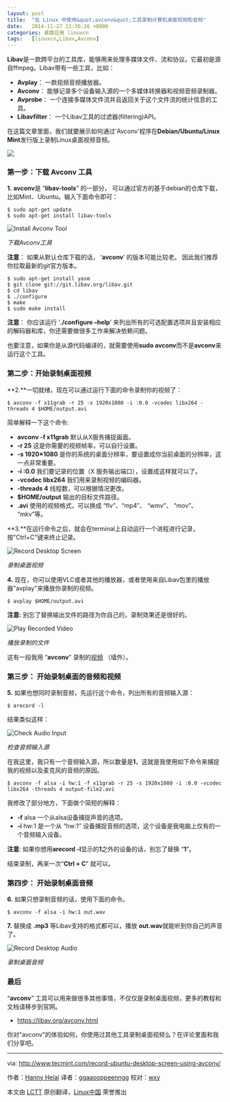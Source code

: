 ```yaml
---
layout: post
title:	"在 Linux 中使用&quot;avconv&quot;工具录制计算机桌面视频和音频"
date:	2014-11-27 13:36:26 +0800 
categories:	桌面应用 linuxcn 
tags:	[linuxcn,Libav,Avconv]
---
```



**Libav**是一款跨平台的工具库，能够用来处理多媒体文件、流和协议。它最初是源自ffmpeg。Libav带有一些工具，比如：


* **Avplay**： 一款视频音频播放器。
* **Avconv**： 能够记录多个设备输入源的一个多媒体转换器和视频音频录制器。
* **Avprobe**： 一个连接多媒体文件流并且返回关于这个文件流的统计信息的工具。
* **Libavfilter**： 一个Libav工具的过滤器(filtering)API。


在这篇文章里面，我们就要展示如何通过'Avconv'程序在**Debian/Ubuntu/Linux Mint**发行版上录制Linux桌面视频音频。


![](/Asserts/Images//attachment/album/201411/27/133627t96w0a882zy8p6q9.jpg)


### 第一步：下载 Avconv 工具


**1.** **avconv**是 “**libav-tools**” 的一部分， 可以通过官方的基于debian的仓库下载，比如Mint、Ubuntu。输入下面命令即可：



```
$ sudo apt-get update
$ sudo apt-get install libav-tools

```

![Install Avconv Tool](/Asserts/Images//attachment/album/201411/27/133630f71p421zhp77u2gv.jpeg)


*下载Avconv工具*


**注意**： 如果从默认仓库下载的话， ‘**avconv**’ 的版本可能比较老。 因此我们推荐你拉取最新的git官方版本。



```
$ sudo apt-get install yasm
$ git clone git://git.libav.org/libav.git
$ cd libav
$ ./configure
$ make
$ sudo make install

```

**注意**： 你应该运行 ‘**./configure –help**’ 来列出所有的可选配置选项并且安装相应的解码器和库，你还需要做很多工作来解决依赖问题。


也要注意，如果你是从源代码编译的，就需要使用**sudo avconv**而不是**avconv**来运行这个工具。


### 第二步：开始录制桌面视频


**2.**一切就绪，现在可以通过运行下面的命令录制你的视频了：



```
$ avconv -f x11grab -r 25 -s 1920x1080 -i :0.0 -vcodec libx264 -threads 4 $HOME/output.avi

```

简单解释一下这个命令:


* **avconv -f x11grab** 默认从X服务捕捉画面。
* **-r 25** 这是你需要的视频帧率，可以自行设置。
* **-s 1920×1080** 是你的系统的桌面分辨率，要设置成你当前桌面的分辨率，这一点非常重要。
* **-i :0.0** 我们要记录的位置（X 服务输出端口），设置成这样就可以了。
* **-vcodec libx264** 我们用来录制视频的编码器。
* **-threads 4** 线程数，可以根据情况更改。
* **$HOME/output** 输出的目标文件路径。
* **.avi** 使用的视频格式，可以换成 “flv”、“mp4″、 “wmv”、 “mov”、 “mkv”等。


**3.**在运行命令之后，就会在terminal上自动运行一个进程进行记录，按"Ctrl+C"键来终止记录。


![Record Desktop Screen](/Asserts/Images//attachment/album/201411/27/133632beztzstjse909ld4.jpeg)


*录制桌面视频*


**4.** 现在，你可以使用VLC或者其他的播放器，或者使用来自Libav包里的播放器"avplay"来播放你录制的视频。



```
$ avplay $HOME/output.avi

```

**注意:** 别忘了替换输出文件的路径为你自己的，录制效果还是很好的。


![Play Recorded Video](/Asserts/Images//attachment/album/201411/27/133635fhy6ddh6qyp1p3qa.jpeg)


*播放录制的文件*


这有一段我用 “**avconv**” 录制的[视频](http://www.youtube.com/embed/g1FEh4wByGE) （墙外）。


### 第三步： 开始录制桌面的音频和视频


**5.** 如果也想同时录制音频，先运行这个命令，列出所有的音频输入源：



```
$ arecord -l

```

结果类似这样：


![Check Audio Input](/Asserts/Images//attachment/album/201411/27/133637oo4hl8fll8y8l4sz.png)


*检查音频输入源*


在我这里，我只有一个音频输入源，所以数量是**1**，这就是我使用如下命令来捕捉我的视频以及麦克风的音频的原因。



```
$ avconv -f alsa -i hw:1 -f x11grab -r 25 -s 1920x1080 -i :0.0 -vcodec libx264 -threads 4 output-file2.avi

```

我修改了部分地方，下面做个简短的解释：


* **-f** alsa 一个从alsa设备捕捉声音的选项。
* **-i** hw:1 是一个从 “hw:1” 设备捕捉音频的选项，这个设备是我电脑上仅有的一个音频输入设备。


**注意**: 如果你想用**arecord -l**显示的**1**之外的设备的话，别忘了替换 “**1**”。


结束录制，再来一次“**Ctrl + C**” 就可以。


### 第四步： 开始录制桌面音频


**6.** 如果只想录制音频的话，使用下面的命令。



```
$ avconv -f alsa -i hw:1 out.wav

```

**7.** 替换成 **.mp3** 等Libav支持的格式都可以，播放 **out.wav**就能听到你自己的声音了。


![Record Desktop Audio](/Asserts/Images//attachment/album/201411/27/133640fl14z1pm4jfsfvn4.png)


*录制桌面音频*


### 最后


“**avconv**” 工具可以用来做很多其他事情，不仅仅是录制桌面视频，更多的教程和文档请移步到官网。


* <https://libav.org/avconv.html>


你对"avconv"的体验如何，你使用过其他工具录制桌面视频么？在评论里面和我们分享吧。




---


via: <http://www.tecmint.com/record-ubuntu-desktop-screen-using-avconv/>


作者：[Hanny Helal](http://www.tecmint.com/author/hannyhelal/) 译者：[ggaaooppeenngg](https://github.com/ggaaooppeenngg) 校对：[wxy](https://github.com/wxy)


本文由 [LCTT](https://github.com/LCTT/TranslateProject) 原创翻译，[Linux中国](http://linux.cn/) 荣誉推出
